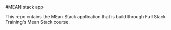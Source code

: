 #MEAN stack app

This repo cntains the MEan Stack application that is build through 
Full Stack Training's Mean Stack course.

